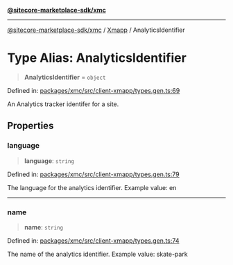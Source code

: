 [**@sitecore-marketplace-sdk/xmc**](../../../../README.md)

***

[@sitecore-marketplace-sdk/xmc](../../../../README.md) / [Xmapp](../README.md) / AnalyticsIdentifier

# Type Alias: AnalyticsIdentifier

> **AnalyticsIdentifier** = `object`

Defined in: [packages/xmc/src/client-xmapp/types.gen.ts:69](https://github.com/Sitecore/marketplace-sdk/blob/893df143248e67d8c66e942a96045542130259a0/packages/xmc/src/client-xmapp/types.gen.ts#L69)

An Analytics tracker identifer for a site.

## Properties

### language

> **language**: `string`

Defined in: [packages/xmc/src/client-xmapp/types.gen.ts:79](https://github.com/Sitecore/marketplace-sdk/blob/893df143248e67d8c66e942a96045542130259a0/packages/xmc/src/client-xmapp/types.gen.ts#L79)

The language for the analytics identifier.
Example value: en

***

### name

> **name**: `string`

Defined in: [packages/xmc/src/client-xmapp/types.gen.ts:74](https://github.com/Sitecore/marketplace-sdk/blob/893df143248e67d8c66e942a96045542130259a0/packages/xmc/src/client-xmapp/types.gen.ts#L74)

The name of the analytics identifier.
Example value: skate-park
